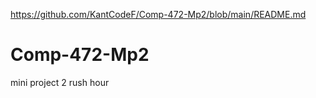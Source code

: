 https://github.com/KantCodeF/Comp-472-Mp2/blob/main/README.md
# Comp-472-Mp2
mini project 2 rush hour
